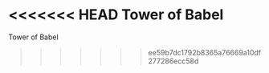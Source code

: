 <<<<<<< HEAD
Tower of Babel
=======
Tower of Babel
>>>>>>> ee59b7dc1792b8365a76669a10df277286ecc58d
